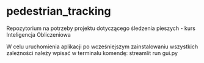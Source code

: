 # pedestrian_tracking
Repozytorium na potrzeby projektu dotyczącego śledzenia pieszych - kurs Inteligencja Obliczeniowa

W celu uruchomienia aplikacji po wcześniejszym zainstalowaniu wszystkich zależności należy wpisać w terminalu komendę: streamlit run gui.py